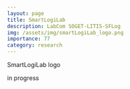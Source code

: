 ```yaml
---
layout: page
title: SmartLogiLab
description: LabCom SOGET-LITIS-SFLog
img: /assets/img/smartLogiLab_logo.png
importance: 77
category: research
---
```


<div class="row">
    <div class="col-sm mt-3 mt-md-0">
        <img class="img-fluid rounded z-depth-1" src="{{ '/assets/img/smartLogiLab_logo.png' | relative_url }}" alt="" title="XTerM logo"/>
    </div>
</div>
<div class="caption">
    SmartLogiLab logo
</div>

in progress
